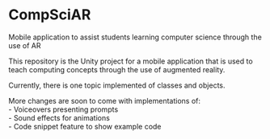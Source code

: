 # CompSciAR
 Mobile application to assist students learning computer science through the use of AR

This repository is the Unity project for a mobile application that is used to teach computing concepts through the use of augmented reality.

Currently, there is one topic implemented of classes and objects. 

More changes are soon to come with implementations of:<br>
    - Voiceovers presenting prompts<br>
    - Sound effects for animations<br>
    - Code snippet feature to show example code<br>
